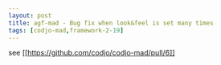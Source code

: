 ```yaml
---
layout: post
title: agf-mad - Bug fix when look&feel is set many times
tags: [codjo-mad,framework-2-19]
---
```

see 
  [[https://github.com/codjo/codjo-mad/pull/6]]